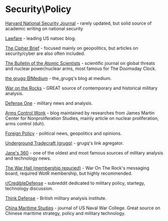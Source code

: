 # Security\Policy

[Harvard National Security Journal](http://harvardnsj.org/) - rarely updated, but solid source of academic writing on national security

[Lawfare](http://www.lawfareblog.com/) - leading US natsec blog.

[The Cipher Brief](https://www.thecipherbrief.com/) - focused mainly on geopolitics, but articles on security/cyber are also often included.

[The Bulletin of the Atomic Scientists](http://thebulletin.org/) - scientific journal on global threats and nuclear power/nuclear arms, most famous for The Doomsday Clock.

[the grugq @Medium](https://medium.com/@thegrugq/) - the_grugq's blog at medium.

[War on the Rocks](https://warontherocks.com/) - GREAT source of contemporary and historical military analysis.

[Defense One](http://www.defenseone.com/) - military news and analysis.

[Arms Control Wonk](http://www.armscontrolwonk.com/) - blog maintained by researches from James Martin Center for Nonproliferation Studies, mainly article on nuclear proliferation, arms control (duh).

[Foreign Policy](http://foreignpolicy.com/) - political news, geopolitics and opinions.

[Underground Tradecraft (grugq)](https://grugq.tumblr.com/) - grugq's link agregator.

[Jane's 360](http://www.janes.com/) - one of the oldest and most famous sources of military analysis and technology news.

[The War Hall (membership requried)](https://warontherocks.memberful.com/auth/sign_in) - War On The Rock's messaging board, required WotR membership, but highly recommended.

[r/CredibleDefense](https://www.reddit.com/r/CredibleDefense/) - subreddit dedicated to military policy, startegy, technology discussion.

[Think Defense](http://www.thinkdefence.co.uk/) - British military analysis institute.

[China Maritime Studies](https://www.usnwc.edu/Publications/Publications.aspx) - journal of US Naval War College. Great source on Chinese maritime strategy, policy and military technology.
